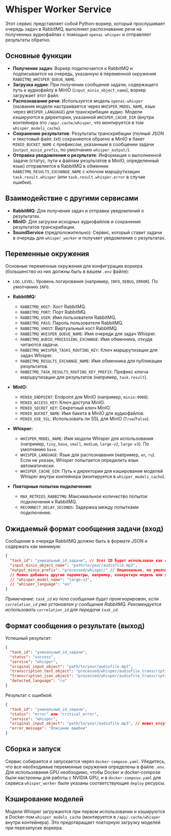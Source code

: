 # Whisper Worker Service

Этот сервис представляет собой Python-воркер, который прослушивает очередь задач в RabbitMQ, выполняет распознавание речи на полученных аудиофайлах с помощью `openai-whisper` и отправляет результаты обратно.

## Основные функции

-   **Получение задач**: Воркер подключается к RabbitMQ и подписывается на очередь, указанную в переменной окружения `RABBITMQ_WHISPER_QUEUE_NAME`.
-   **Загрузка аудио**: При получении сообщения задачи, содержащего путь к аудиофайлу в MinIO (`input_minio_object_name`), воркер загружает этот файл.
-   **Распознавание речи**: Используется модель `openai-whisper` (название модели настраивается через `WHISPER_MODEL_NAME`, язык через `WHISPER_LANGUAGE`) для транскрибации аудио. Модели кэшируются в директории, указанной `WHISPER_CACHE_DIR` (внутри контейнера это `/app/.cache/whisper`, что монтируется в том `whisper_models_cache`).
-   **Сохранение результатов**: Результаты транскрибации (полный JSON и текстовый файл .txt) сохраняются обратно в MinIO в бакет `MINIO_BUCKET_NAME` с префиксом, указанным в сообщении задачи (`output_minio_prefix`, по умолчанию `whisper_output/`).
-   **Отправка уведомления о результате**: Информация о выполненной задаче (статус, пути к файлам результатов в MinIO, определенный язык) отправляется в RabbitMQ в обменник `RABBITMQ_RESULTS_EXCHANGE_NAME` с ключом маршрутизации `task.result.whisper` (или `task.result.whisper.error` в случае ошибки).

## Взаимодействие с другими сервисами

-   **RabbitMQ**: Для получения задач и отправки уведомлений о результатах.
-   **MinIO**: Для загрузки исходных аудиофайлов и сохранения результатов транскрибации.
-   **SoundService** (предположительно): Сервис, который ставит задачи в очередь для `whisper_worker` и получает уведомления о результатах.

## Переменные окружения

Основные переменные окружения для конфигурации воркера (большинство из них должны быть в вашем `.env` файле):

-   `LOG_LEVEL`: Уровень логирования (например, `INFO`, `DEBUG`, `ERROR`). По умолчанию `INFO`.

-   **RabbitMQ:**
    -   `RABBITMQ_HOST`: Хост RabbitMQ.
    -   `RABBITMQ_PORT`: Порт RabbitMQ.
    -   `RABBITMQ_USER`: Имя пользователя RabbitMQ.
    -   `RABBITMQ_PASS`: Пароль пользователя RabbitMQ.
    -   `RABBITMQ_VHOST`: Виртуальный хост RabbitMQ.
    -   `RABBITMQ_WHISPER_QUEUE_NAME`: Имя очереди для задач Whisper.
    -   `RABBITMQ_AUDIO_PROCESSING_EXCHANGE`: Имя обменника, откуда читаются задачи.
    -   `RABBITMQ_WHISPER_TASKS_ROUTING_KEY`: Ключ маршрутизации для задач Whisper.
    -   `RABBITMQ_RESULTS_EXCHANGE_NAME`: Имя обменника для публикации результатов.
    -   `RABBITMQ_TASK_RESULTS_ROUTING_KEY_PREFIX`: Префикс ключа маршрутизации для результатов (например, `task.result`).

-   **MinIO:**
    -   `MINIO_ENDPOINT`: Endpoint для MinIO (например, `minio:9000`).
    -   `MINIO_ACCESS_KEY`: Ключ доступа MinIO.
    -   `MINIO_SECRET_KEY`: Секретный ключ MinIO.
    -   `MINIO_BUCKET_NAME`: Имя бакета в MinIO для аудиофайлов.
    -   `MINIO_USE_SSL`: Использовать ли SSL для MinIO (`True`/`False`).

-   **Whisper:**
    -   `WHISPER_MODEL_NAME`: Имя модели Whisper для использования (например, `tiny`, `base`, `small`, `medium`, `large-v2`, `large-v3`). По умолчанию `base`.
    -   `WHISPER_LANGUAGE`: Язык для распознавания (например, `en`, `ru`). Если не указан, Whisper попытается определить язык автоматически.
    -   `WHISPER_CACHE_DIR`: Путь к директории для кэширования моделей Whisper внутри контейнера (монтируется в `whisper_models_cache`).

-   **Повторные попытки подключения:**
    -   `MAX_RETRIES_RABBITMQ`: Максимальное количество попыток подключения к RabbitMQ.
    -   `RECONNECT_DELAY_SECONDS`: Задержка между попытками подключения.

## Ожидаемый формат сообщения задачи (вход)

Сообщение в очереди RabbitMQ должно быть в формате JSON и содержать как минимум:

```json
{
  "task_id": "уникальный_id_задачи", // Этот ID будет использован как correlation_id
  "input_minio_object_name": "path/to/your/audiofile.mp3",
  "output_minio_prefix": "processed/whisper/" // Опционально, по умолчанию "whisper_output/"
  // Можно добавить другие параметры, например, конкретную модель или язык для этой задачи
  // "whisper_model_name": "large-v2", 
  // "whisper_language": "en"
}
```

*Примечание: `task_id` из тела сообщения будет проигнорирован, если `correlation_id` уже установлен у сообщения RabbitMQ. Рекомендуется использовать `correlation_id` для передачи `task_id`.*

## Формат сообщения о результате (выход)

Успешный результат:
```json
{
  "task_id": "уникальный_id_задачи",
  "status": "success",
  "service": "whisper",
  "original_input_object": "path/to/your/audiofile.mp3",
  "transcription_text_object": "processed/whisper/audiofile_transcription.txt",
  "transcription_json_object": "processed/whisper/audiofile_transcription.json",
  "detected_language": "ru"
}
```

Результат с ошибкой:
```json
{
  "task_id": "уникальный_id_задачи",
  "status": "error" или "critical_error",
  "service": "whisper",
  "original_input_object": "path/to/your/audiofile.mp3", // может отсутствовать при критической ошибке в самом начале
  "error_message": "Описание ошибки"
}
```

## Сборка и запуск

Сервис собирается и запускается через `docker-compose.yaml`.
Убедитесь, что все необходимые переменные окружения определены в файле `.env`.
Для использования GPU необходимо, чтобы Docker и docker-compose были настроены для работы с NVIDIA GPU, и в `docker-compose.yaml` для сервиса `whisper_worker` были указаны соответствующие `deploy` ресурсы.

## Кэширование моделей

Модели Whisper загружаются при первом использовании и кэшируются в Docker-том `whisper_models_cache` (монтируется в `/app/.cache/whisper` внутри контейнера). Это предотвращает повторную загрузку моделей при перезапуске воркера. 